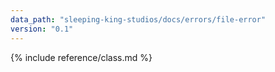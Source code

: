 ```yaml
---
data_path: "sleeping-king-studios/docs/errors/file-error"
version: "0.1"
---
```


{% include reference/class.md %}
